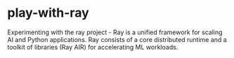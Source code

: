 # play-with-ray
Experimenting with the ray project - Ray is a unified framework for scaling AI and Python applications. Ray consists of a core distributed runtime and a toolkit of libraries (Ray AIR) for accelerating ML workloads.

